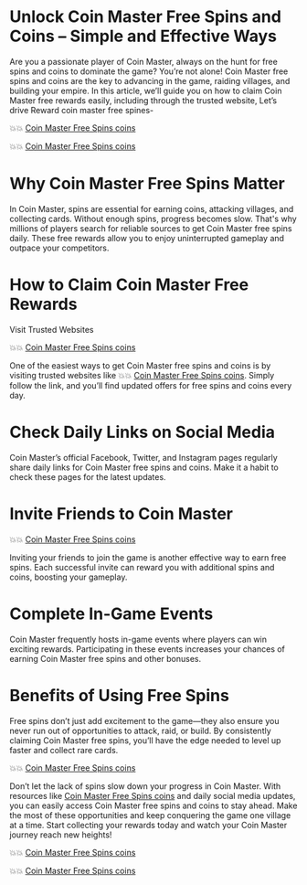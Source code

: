 # Unlock Coin Master Free Spins and Coins – Simple and Effective Ways
Are you a passionate player of Coin Master, always on the hunt for free spins and coins to dominate the game? You’re not alone! Coin Master free spins and coins are the key to advancing in the game, raiding villages, and building your empire. In this article, we’ll guide you on how to claim Coin Master free rewards easily, including through the trusted website, Let’s drive Reward coin master free spines- 

💥💥 [Coin Master Free Spins coins](https://tinyurl.com/giftcard2025) 
 
💥💥 [Coin Master Free Spins coins](https://tinyurl.com/giftcard2025) 

# Why Coin Master Free Spins Matter
In Coin Master, spins are essential for earning coins, attacking villages, and collecting cards. Without enough spins, progress becomes slow. That's why millions of players search for reliable sources to get Coin Master free spins daily. These free rewards allow you to enjoy uninterrupted gameplay and outpace your competitors.

# How to Claim Coin Master Free Rewards
Visit Trusted Websites

💥💥 [Coin Master Free Spins coins](https://tinyurl.com/giftcard2025) 

One of the easiest ways to get Coin Master free spins and coins is by visiting trusted websites like 
💥💥 [Coin Master Free Spins coins](https://tinyurl.com/giftcard2025). 
Simply follow the link, and you’ll find updated offers for free spins and coins every day.

# Check Daily Links on Social Media
Coin Master’s official Facebook, Twitter, and Instagram pages regularly share daily links for Coin Master free spins and coins. Make it a habit to check these pages for the latest updates.

# Invite Friends to Coin Master

💥💥 [Coin Master Free Spins coins](https://tinyurl.com/giftcard2025) 

Inviting your friends to join the game is another effective way to earn free spins. Each successful invite can reward you with additional spins and coins, boosting your gameplay.

# Complete In-Game Events
Coin Master frequently hosts in-game events where players can win exciting rewards. Participating in these events increases your chances of earning Coin Master free spins and other bonuses.

# Benefits of Using Free Spins
Free spins don’t just add excitement to the game—they also ensure you never run out of opportunities to attack, raid, or build. By consistently claiming Coin Master free spins, you’ll have the edge needed to level up faster and collect rare cards.

💥💥 [Coin Master Free Spins coins](https://tinyurl.com/giftcard2025) 

Don’t let the lack of spins slow down your progress in Coin Master. With resources like  [Coin Master Free Spins coins](https://tinyurl.com/giftcard2025)  and daily social media updates, you can easily access Coin Master free spins and coins to stay ahead. Make the most of these opportunities and keep conquering the game one village at a time.
Start collecting your rewards today and watch your Coin Master journey reach new heights!


💥💥 [Coin Master Free Spins coins](https://tinyurl.com/giftcard2025) 

💥💥 [Coin Master Free Spins coins](https://tinyurl.com/giftcard2025) 
